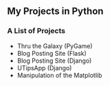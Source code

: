 ## My Projects in Python
<h3>A List of Projects</h3>
<ul>
  <li>Thru the Galaxy (PyGame)
  <li>Blog Posting Site (Flask)
  <li>Blog Posting Site (Django)
  <li>UTipsApp (Django)
  <li>Manipulation of the Matplotlib
<ul>

